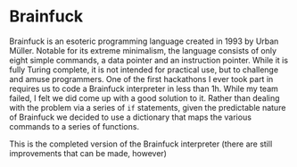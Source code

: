 # Brainfuck
Brainfuck is an esoteric programming language created in 1993 by Urban Müller. Notable for its extreme minimalism, the language consists of only eight simple commands, a data pointer and an instruction pointer. While it is fully Turing complete, it is not intended for practical use, but to challenge and amuse programmers. One of the first hackathons I ever took part in requires us to code a Brainfuck interpreter in less than 1h. While my team failed, I felt we did come up with a good solution to it. Rather than dealing with the problem via a series of `if` statements, given the predictable nature of Brainfuck we decided to use a dictionary that maps the various commands to a series of functions.

This is the completed version of the Brainfuck interpreter (there are still improvements that can be made, however)